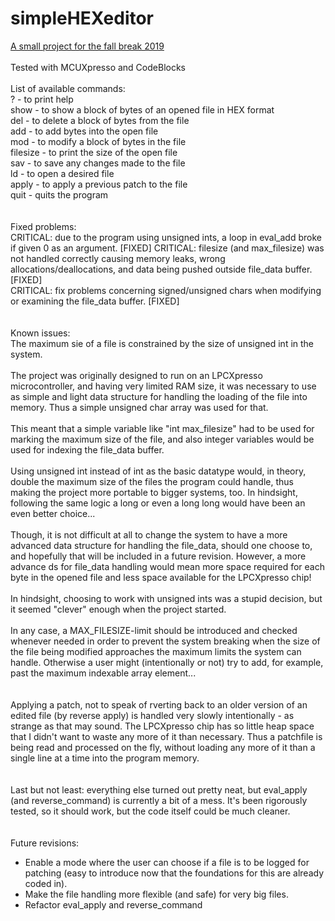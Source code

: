 # simpleHEXeditor
[A small project for the fall break 2019](view2.png)
<br>
<br>
Tested with MCUXpresso and CodeBlocks
<br>
<br>
List of available commands:
<br>
?        - to print help<br>
show     - to show a block of bytes of an opened file in HEX format<br>
del      - to delete a block of bytes from the file<br>
add      - to add bytes into the open file<br>
mod      - to modify a block of bytes in the file<br>
filesize - to print the size of the open file<br>
sav      - to save any changes made to the file<br>
ld       - to open a desired file<br>
apply    - to apply a previous patch to the file<br>
quit     - quits the program<br>
<br>
<br>
Fixed problems:<br>
CRITICAL: due to the program using unsigned ints, a loop in eval_add broke if given 0 as an argument. [FIXED]
CRITICAL: filesize (and max_filesize) was not handled correctly causing memory leaks, wrong allocations/deallocations,
and data being pushed outside file_data buffer. [FIXED]<br>
CRITICAL: fix problems concerning signed/unsigned chars when modifying or examining the file_data buffer. [FIXED]<br>
<br>
<br>
Known issues:<br>
The maximum sie of a file is constrained by the size of unsigned int in the system.<br>
<br>
The project was originally designed to run on an LPCXpresso microcontroller, and having very limited RAM size, it was necessary to use as simple and light data structure for handling the loading of the file into memory. Thus a simple unsigned char array was used for that.<br>
<br>
This meant that a simple variable like "int max_filesize" had to be used for marking the maximum size of the file, and also integer variables would be used for indexing the file_data buffer.<br>
<br>
Using unsigned int instead of int as the basic datatype would, in theory, double the maximum size of the files the program could handle, thus making the project more portable to bigger systems, too. In hindsight, following the same logic a long or even a long long would have been an even better choice...<br>
<br>
Though, it is not difficult at all to change the system to have a more advanced data structure for handling the file_data, should one choose to, and hopefully that will be included in a future revision. However, a more advance ds for file_data handling would mean more space required for each byte in the opened file and less space available for the LPCXpresso chip!<br>
<br>
In hindsight, choosing to work with unsigned ints was a stupid decision, but it seemed "clever" enough when the project started.<br>
<br>
In any case, a MAX_FILESIZE-limit should be introduced and checked whenever needed in order to prevent the system breaking when the size of the file being modified approaches the maximum limits the system can handle. Otherwise a user might (intentionally or not) try to add, for example, past the maximum indexable array element...<br>
<br>
<br>
Applying a patch, not to speak of rverting back to an older version of an edited file (by reverse apply) is handled very slowly intentionally - as strange as that may sound. The LPCXpresso chip has so little heap space that I didn't want to waste any more of it than necessary. Thus a patchfile is being read and processed on the fly, without loading any more of it than a single line at a time into the program memory.<br>
<br>
<br>
Last but not least: everything else turned out pretty neat, but eval_apply (and reverse_command) is currently a bit of a mess. It's been rigorously tested, so it should work, but the code itself could be much cleaner.<br>
<br>
<br>
Future revisions:<br>
* Enable a mode where the user can choose if a file is to be logged for patching (easy to introduce now that the foundations for this are already coded in).<br>
* Make the file handling more flexible (and safe) for very big files.
* Refactor eval_apply and reverse_command

